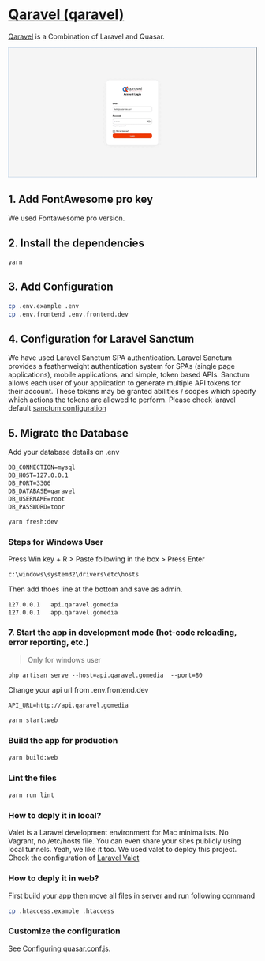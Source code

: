 # [Qaravel (qaravel)](https://qaravel.coderstm.com/)

[Qaravel](https://qaravel.coderstm.com/) is a Combination of Laravel and Quasar.

<p>
    <a href="https://qaravel.coderstm.com/" target="_blank">
        <img src="./intro.gif">
    </a>
</p>

## 1. Add FontAwesome pro key

We used Fontawesome pro version.

## 2. Install the dependencies

```bash
yarn
```

## 3. Add Configuration

```bash
cp .env.example .env
cp .env.frontend .env.frontend.dev
```

## 4. Configuration for Laravel Sanctum

We have used Laravel Sanctum SPA authentication. Laravel Sanctum provides a featherweight
authentication system for SPAs (single page applications), mobile applications, and simple, token
based APIs. Sanctum allows each user of your application to generate multiple API tokens for their
account. These tokens may be granted abilities / scopes which specify which actions the tokens are
allowed to perform. Please check laravel default
[sanctum configuration](https://laravel.com/docs/9.x/sanctum#api-token-authentication)

## 5. Migrate the Database

Add your database details on .env

```
DB_CONNECTION=mysql
DB_HOST=127.0.0.1
DB_PORT=3306
DB_DATABASE=qaravel
DB_USERNAME=root
DB_PASSWORD=toor
```

```bash
yarn fresh:dev
```

### Steps for Windows User

Press Win key + R > Paste following in the box > Press Enter

```
c:\windows\system32\drivers\etc\hosts
```

Then add thoes line at the bottom and save as admin.

```
127.0.0.1   api.qaravel.gomedia
127.0.0.1   app.qaravel.gomedia
```

### 7. Start the app in development mode (hot-code reloading, error reporting, etc.)

> Only for windows user

```
php artisan serve --host=api.qaravel.gomedia  --port=80
```

Change your api url from .env.frontend.dev

```
API_URL=http://api.qaravel.gomedia
```

```bash
yarn start:web
```

### Build the app for production

```bash
yarn build:web
```

### Lint the files

```bash
yarn run lint
```

### How to deply it in local?

Valet is a Laravel development environment for Mac minimalists. No Vagrant, no /etc/hosts file. You
can even share your sites publicly using local tunnels. Yeah, we like it too. We used valet to
deploy this project. Check the configuration of [Laravel Valet](https://laravel.com/docs/9.x/valet)

### How to deply it in web?

First build your app then move all files in server and run following command

```bash
cp .htaccess.example .htaccess
```

### Customize the configuration

See [Configuring quasar.conf.js](https://quasar.dev/quasar-cli/quasar-conf-js).
